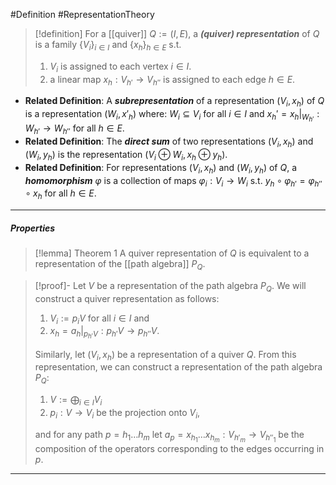 #Definition #RepresentationTheory 
> [!definition]
> For a [[quiver]] $Q:=(I,E)$, a ***(quiver) representation*** of $Q$ is a family $\{ V_{i} \}_{i\in I}$ and $\{ x_{h} \}_{h\in E}$ s.t. 
> 1. $V_{i}$ is assigned to each vertex $i\in I$.
> 2. a linear map $x_{h}:V_{h'}\to V_{h''}$ is assigned to each edge $h\in E$.
- **Related Definition**: A ***subrepresentation*** of a representation $(V_{i},x_{h})$ of $Q$ is a representation $(W_{i},x'_{h})$ where: $W_{i}\subseteq V_{i}$ for all $i\in I$ and $x_{h}'=x_{h}|_{W_{h'}}:W_{h'}\to W_{h''}$ for all $h\in E$.
- **Related Definition**: The ***direct sum*** of two representations $(V_{i},x_{h})$ and $(W_{i},y_{h})$ is the representation $(V_{i}\oplus W_{i},x_{h}\oplus y_{h})$.
-  **Related Definition**: For representations $(V_{i},x_{h})$ and $(W_{i},y_{h})$ of $Q$, a ***homomorphism*** $\varphi$ is a collection of maps $\varphi_{i}:V_{i}\to W_{i}$ s.t. $y_{h}\circ\varphi_{h'}=\varphi_{h''}\circ x_{h}$ for all $h\in E$.
---
##### Properties
> [!lemma] Theorem 1
> A quiver representation of $Q$ is equivalent to a representation of the [[path algebra]] $P_{Q}$.

> [!proof]-
> Let $V$ be a representation of the path algebra $P_{Q}$. We will construct a quiver representation as follows:
> 1. $V_{i}:=p_{i}V$ for all $i\in I$ and
> 2. $x_{h}=a_{h}|_{p_{h'}V}:p_{h'}V\to p_{h''}V$.
>  
>  Similarly, let $(V_{i},x_{h})$ be a representation of a quiver $Q$. From this representation, we can construct a representation of the path algebra $P_{Q}$: 
>  1. $V:=\bigoplus_{i\in I}V_{i}$
>  2. $p_{i}:V\to V_{i}$ be the projection onto $V_{i}$, 
> 
> and for any path $p=h_{1}\dots h_{m}$ let $a_{p}=x_{h_{1}}\dots x_{h_{m}}:V_{h'_{m}}\to V_{h''_{1}}$ be the composition of the operators corresponding to the edges occurring in $p$.
---
